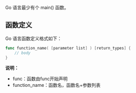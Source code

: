 Go 语言最少有个 main\(\) 函数。

## 函数定义

Go 语言函数定义格式如下：

```go
func function_name( [parameter list] ) [return_types] {
    // body
}
```

**说明：**

* func：函数由func开始声明
* function\_name：函数名，函数名+参数列表



